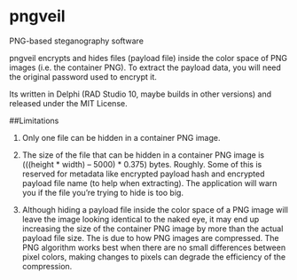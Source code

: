 # pngveil
PNG-based steganography software

pngveil encrypts and hides files (payload file) inside the color space of PNG images (i.e. the container
PNG). To extract the payload data, you will need the original password used to encrypt it.

Its written in Delphi (RAD Studio 10, maybe builds in other versions) and released under the MIT License.

##Limitations
1. Only one file can be hidden in a container PNG image.

2. The size of the file that can be hidden in a container PNG image is (((height * width) – 5000) *
0.375) bytes. Roughly. Some of this is reserved for metadata like encrypted payload hash and
encrypted payload file name (to help when extracting). The application will warn you if the file
you’re trying to hide is too big.

3. Although hiding a payload file inside the color space of a PNG image will leave the image looking
identical to the naked eye, it may end up increasing the size of the container PNG image by more
than the actual payload file size. The is due to how PNG images are compressed. The PNG
algorithm works best when there are no small differences between pixel colors, making changes
to pixels can degrade the efficiency of the compression.
